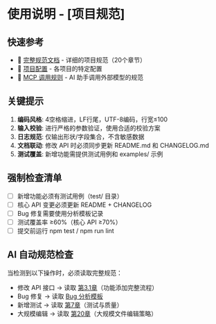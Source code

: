 # 使用说明 - [项目规范]

## 快速参考
- 📖 [完整规范文档](../guidelines/README.md) - 详细的项目规范（20个章节）
- 📁 [项目配置](../guidelines/profiles/) - 各项目的特定配置
- 🤖 [MCP 调用规则](../guidelines/mcp/v2.md) - AI 助手调用外部模型的规范

## 关键提示
1. **编码风格**: 4空格缩进，LF行尾，UTF-8编码，行宽≤100
2. **输入校验**: 进行严格的参数验证，使用合适的校验方案
3. **日志规范**: 仅输出形状/字段集合，不含敏感数据
4. **文档联动**: 修改 API 时必须同步更新 README.md 和 CHANGELOG.md
5. **测试覆盖**: 新增功能需提供测试用例和 examples/ 示例

## 强制检查清单
- [ ] 新增功能必须有测试用例（test/ 目录）
- [ ] 核心 API 变更必须更新 README + CHANGELOG
- [ ] Bug 修复需要使用分析模板记录
- [ ] 测试覆盖率 ≥60%（核心 API ≥70%）
- [ ] 提交前运行 npm test / npm run lint

## AI 自动规范检查
当检测到以下操作时，必须读取完整规范：
- 修改 API 接口 → 读取 [第3.1章](../guidelines/README.md#31-功能添加完整流程四要素代码-测试-示例-文档)（功能添加完整流程）
- Bug 修复 → 读取 [Bug 分析模板](../guidelines/templates/bug-fix-analysis-template.md)
- 新增测试 → 读取 [第7章](../guidelines/README.md#7-测试与质量)（测试与质量）
- 大规模编辑 → 读取 [第20章](../guidelines/README.md#20-大规模文件编辑策略ai-辅助开发)（大规模文件编辑策略）
